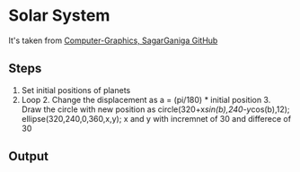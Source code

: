 # Solar System

It's taken from [Computer-Graphics, SagarGaniga GitHub](https://github.com/SagarGaniga/computer-graphics)
## Steps

1. Set initial positions of planets
2. Loop
	2. Change the displacement as a = (pi/180) * initial position
	3. Draw the circle with new position as
		circle(320+x*sin(b),240-y*cos(b),12);
        ellipse(320,240,0,360,x,y);
		x and y with incremnet of 30 and differece of 30

## Output

